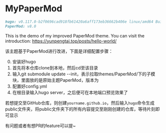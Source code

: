 # MyPaperMod 

```md
hugo: v0.117.0-b2f0696cad918fb61420a6aff173eb36662b406e linux/amd64 BuildDate=2023-08-07T12:49:48Z VendorInfo=gohugoio
PaperMod: v8.0
```

This is the demo of my improved PaperMod theme. You can visit the introduction: https://yunpengtai.top/posts/hello-world/ 

该主题基于PaperMod进行改进，下面是详细配置步骤： 

0. 安装好hugo
1. 首先将本仓库clone到本地，然后cd至该目录
2. 输入git submodule update --init，表示拉取themes/PaperMod/下的子模块，里面放的是原始主题PaperMod，版本为
3. 配置好config.yml
4. 在根目录输入hugo server，之后便可在本地端口预览效果了

若想提交至GitHub仓库，则创建`yourname.github.io`，然后输入`hugo`命令生成public文件夹，将public文件夹下的所有内容提交至刚刚创建的仓库，等待片刻即可显示

有问题或者有想PR的feature可以提~